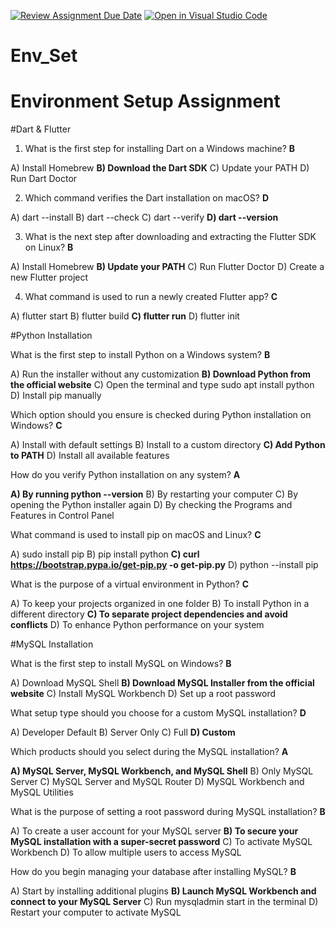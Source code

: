 [![Review Assignment Due Date](https://classroom.github.com/assets/deadline-readme-button-22041afd0340ce965d47ae6ef1cefeee28c7c493a6346c4f15d667ab976d596c.svg)](https://classroom.github.com/a/vnsr1XuU)
[![Open in Visual Studio Code](https://classroom.github.com/assets/open-in-vscode-2e0aaae1b6195c2367325f4f02e2d04e9abb55f0b24a779b69b11b9e10269abc.svg)](https://classroom.github.com/online_ide?assignment_repo_id=15623980&assignment_repo_type=AssignmentRepo)
# Env_Set

# Environment Setup Assignment

#Dart & Flutter

1. What is the first step for installing Dart on a Windows machine? **B**

A) Install Homebrew
**B) Download the Dart SDK**
C) Update your PATH
D) Run Dart Doctor


2. Which command verifies the Dart installation on macOS? **D**

A) dart --install
B) dart --check
C) dart --verify
**D) dart --version**


3. What is the next step after downloading and extracting the Flutter SDK on Linux? **B**

A) Install Homebrew
**B) Update your PATH**
C) Run Flutter Doctor
D) Create a new Flutter project


4. What command is used to run a newly created Flutter app? **C**

A) flutter start
B) flutter build
**C) flutter run**
D) flutter init


#Python Installation

What is the first step to install Python on a Windows system? **B**

A) Run the installer without any customization
**B) Download Python from the official website**
C) Open the terminal and type sudo apt install python
D) Install pip manually

Which option should you ensure is checked during Python installation on Windows? **C**

A) Install with default settings
B) Install to a custom directory
**C) Add Python to PATH**
D) Install all available features

How do you verify Python installation on any system? **A**

**A) By running python --version**
B) By restarting your computer
C) By opening the Python installer again
D) By checking the Programs and Features in Control Panel

What command is used to install pip on macOS and Linux? **C**

A) sudo install pip
B) pip install python
**C) curl https://bootstrap.pypa.io/get-pip.py -o get-pip.py**
D) python --install pip

What is the purpose of a virtual environment in Python? **C**

A) To keep your projects organized in one folder
B) To install Python in a different directory
**C) To separate project dependencies and avoid conflicts**
D) To enhance Python performance on your system

#MySQL Installation

What is the first step to install MySQL on Windows? **B**

A) Download MySQL Shell
**B) Download MySQL Installer from the official website**
C) Install MySQL Workbench
D) Set up a root password

What setup type should you choose for a custom MySQL installation? **D**

A) Developer Default
B) Server Only
C) Full
**D) Custom**

Which products should you select during the MySQL installation? **A**

**A) MySQL Server, MySQL Workbench, and MySQL Shell**
B) Only MySQL Server
C) MySQL Server and MySQL Router
D) MySQL Workbench and MySQL Utilities

What is the purpose of setting a root password during MySQL installation? **B**

A) To create a user account for your MySQL server
**B) To secure your MySQL installation with a super-secret password**
C) To activate MySQL Workbench
D) To allow multiple users to access MySQL

How do you begin managing your database after installing MySQL? **B**

A) Start by installing additional plugins
**B) Launch MySQL Workbench and connect to your MySQL Server**
C) Run mysqladmin start in the terminal
D) Restart your computer to activate MySQL
